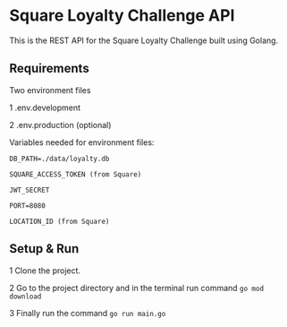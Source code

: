 
# Square Loyalty Challenge API
This is the REST API for the Square Loyalty Challenge built using Golang.




## Requirements
Two environment files

 1 .env.development

 2 .env.production (optional)

Variables needed for environment files:

`DB_PATH=./data/loyalty.db`

`SQUARE_ACCESS_TOKEN (from Square)`

`JWT_SECRET`

`PORT=8080`

`LOCATION_ID (from Square)`


## Setup & Run

1 Clone the project.

2 Go to the project directory and in the terminal run command `go mod download`

3 Finally run the command `go run main.go`
